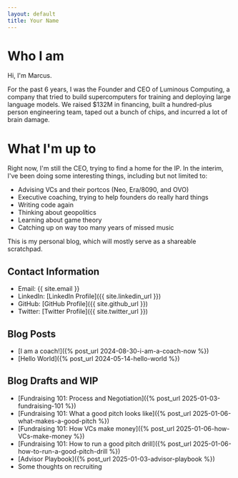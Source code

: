 ```yaml
---
layout: default 
title: Your Name
---
```


# Who I am 
 Hi, I'm Marcus. 
 
For the past 6 years, I was the Founder and CEO of Luminous Computing, a company that tried to build supercomputers for training and deploying large language models. We raised $132M in financing, built a hundred-plus person engineering team, taped out a bunch of chips, and incurred a lot of brain damage.

# What I'm up to 
Right now, I'm still the CEO, trying to find a home for the IP. In the interim, I've been doing some interesting things, including but not limited to:

- Advising VCs and their portcos (Neo, Era/8090, and OVO)
- Executive coaching, trying to help founders do really hard things
- Writing code again
- Thinking about geopolitics
- Learning about game theory
- Catching up on way too many years of missed music 

This is my personal blog, which will mostly serve as a shareable scratchpad. 

## Contact Information
- Email: {{ site.email }}
- LinkedIn: [LinkedIn Profile]({{ site.linkedin_url }})
- GitHub: [GitHub Profile]({{ site.github_url }})
- Twitter: [Twitter Profile]({{ site.twitter_url }})

## Blog Posts
- [I am a coach!]({% post_url 2024-08-30-i-am-a-coach-now %})
- [Hello World]({% post_url 2024-05-14-hello-world %})


## Blog Drafts and WIP
- [Fundraising 101: Process and Negotiation]({% post_url 2025-01-03-fundraising-101 %})
- [Fundraising 101: What a good pitch looks like]({% post_url 2025-01-06-what-makes-a-good-pitch %})
- [Fundraising 101: How VCs make money]({% post_url 2025-01-06-how-VCs-make-money %})
- [Fundraising 101: How to run a good pitch drill]({% post_url 2025-01-06-how-to-run-a-good-pitch-drill %})
- [Advisor Playbook]({% post_url 2025-01-03-advisor-playbook %})
- Some thoughts on recruiting

